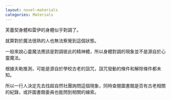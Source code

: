 ```yaml
---
layout: novel-materials
categories: Materials
---
```


芙蕾契身體和雷伊的身體似乎對調了。  

就算對於魔法很熟的人也無法察覺到這個狀態。  

一般來說心靈魔法應該是對調彼此的精神體，所以身體對調的現象並不是源自於心靈魔法。  

根據夫勒推測，可能是源自於學校古老的詛咒，詛咒發動的條件和解除條件都未知。  

所以一行人決定先去找超自然社團詢問這個現象，同時查閱圖書館是否有古老相關的紀錄，或許圖書館委員也能問到相關的線索。  
